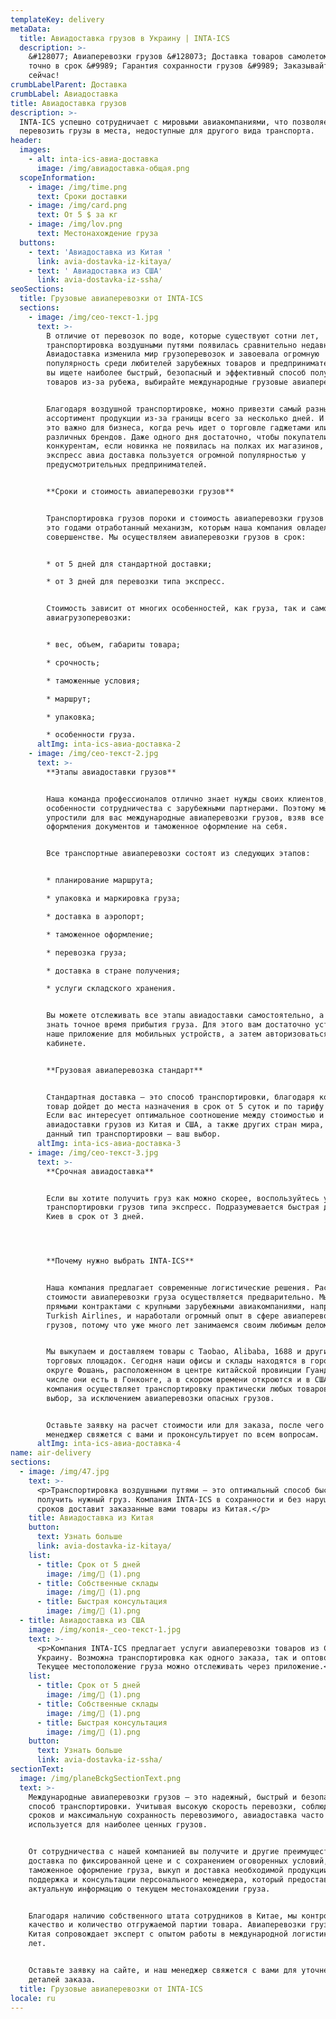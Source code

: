 ```yaml
---
templateKey: delivery
metaData:
  title: Авиадоставка грузов в Украину | INTA-ICS
  description: >-
    &#128077; Авиаперевозки грузов &#128073; Доставка товаров самолетом &#9992;
    точно в срок &#9989; Гарантия сохранности грузов &#9989; Заказывайте прямо
    сейчас!
crumbLabelParent: Доставка
crumbLabel: Авиадоставка
title: Авиадоставка грузов
description: >-
  INTA-ICS успешно сотрудничает с мировыми авиакомпаниями, что позволяет
  перевозить грузы в места, недоступные для другого вида транспорта.
header:
  images:
    - alt: inta-ics-авиа-доставка
      image: /img/авиадоставка-общая.png
  scopeInformation:
    - image: /img/time.png
      text: Сроки доставки
    - image: /img/card.png
      text: От 5 $ за кг
    - image: /img/lov.png
      text: Местонахождение груза
  buttons:
    - text: 'Авиадоставка из Китая '
      link: avia-dostavka-iz-kitaya/
    - text: ' Авиадоставка из США'
      link: avia-dostavka-iz-ssha/
seoSections:
  title: Грузовые авиаперевозки от INTA-ICS
  sections:
    - image: /img/сео-текст-1.jpg
      text: >-
        В отличие от перевозок по воде, которые существуют сотни лет,
        транспортировка воздушными путями появилась сравнительно недавно.
        Авиадоставка изменила мир грузоперевозок и завоевала огромную
        популярность среди любителей зарубежных товаров и предпринимателей. Если
        вы ищете наиболее быстрый, безопасный и эффективный способ получения
        товаров из-за рубежа, выбирайте международные грузовые авиаперевозки.


        Благодаря воздушной транспортировке, можно привезти самый разный
        ассортимент продукции из-за границы всего за несколько дней. И особенно
        это важно для бизнеса, когда речь идет о торговле гаджетами или одеждой
        различных брендов. Даже одного дня достаточно, чтобы покупатели ушли к
        конкурентам, если новинка не появилась на полках их магазинов, поэтому
        экспресс авиа доставка пользуется огромной популярностью у
        предусмотрительных предпринимателей.


        **Сроки и стоимость авиаперевозки грузов**


        Транспортировка грузов пороки и стоимость авиаперевозки грузов воздуху —
        это годами отработанный механизм, которым наша компания овладела в
        совершенстве. Мы осуществляем авиаперевозки грузов в срок:


        * от 5 дней для стандартной доставки;

        * от 3 дней для перевозки типа экспресс.


        Стоимость зависит от многих особенностей, как груза, так и самой
        авиагрузоперевозки:


        * вес, объем, габариты товара;

        * срочность;

        * таможенные условия;

        * маршрут;

        * упаковка;

        * особенности груза.
      altImg: inta-ics-авиа-доставка-2
    - image: /img/сео-текст-2.jpg
      text: >-
        **Этапы авиадоставки грузов**


        Наша команда профессионалов отлично знает нужды своих клиентов, а также
        особенности сотрудничества с зарубежными партнерами. Поэтому мы
        упростили для вас международные авиаперевозки грузов, взяв все сложности
        оформления документов и таможенное оформление на себя.


        Все транспортные авиаперевозки состоят из следующих этапов:


        * планирование маршрута;

        * упаковка и маркировка груза;

        * доставка в аэропорт;

        * таможенное оформление;

        * перевозка груза;

        * доставка в стране получения;

        * услуги складского хранения.


        Вы можете отслеживать все этапы авиадоставки самостоятельно, а также
        знать точное время прибытия груза. Для этого вам достаточно установить
        наше приложение для мобильных устройств, а затем авторизоваться в личном
        кабинете.


        **Грузовая авиаперевозка стандарт**


        Стандартная доставка — это способ транспортировки, благодаря которому
        товар дойдет до места назначения в срок от 5 суток и по тарифу от 5$/кг.
        Если вас интересует оптимальное соотношение между стоимостью и скоростью
        авиадоставки грузов из Китая и США, а также других стран мира, тогда
        данный тип транспортировки — ваш выбор.
      altImg: inta-ics-авиа-доставка-3
    - image: /img/сео-текст-3.jpg
      text: >-
        **Срочная авиадоставка**


        Если вы хотите получить груз как можно скорее, воспользуйтесь услугой
        транспортировки грузов типа экспресс. Подразумевается быстрая доставка в
        Киев в срок от 3 дней.




        **Почему нужно выбрать INTA-ICS**


        Наша компания предлагает современные логистические решения. Расчет
        стоимости авиаперевозки груза осуществляется предварительно. Мы владеем
        прямыми контрактами с крупными зарубежными авиакомпаниями, например,
        Turkish Airlines, и наработали огромный опыт в сфере авиаперевозок
        грузов, потому что уже много лет занимаемся своим любимым делом.


        Мы выкупаем и доставляем товары с Taobao, Alibaba, 1688 и других
        торговых площадок. Сегодня наши офисы и склады находятся в городском
        округе Фошань, расположенном в центре китайской провинции Гуандун. В том
        числе они есть в Гонконге, а в скором времени откроются и в США. Наша
        компания осуществляет транспортировку практически любых товаров на ваш
        выбор, за исключением авиаперевозки опасных грузов.


        Оставьте заявку на расчет стоимости или для заказа, после чего наш
        менеджер свяжется с вами и проконсультирует по всем вопросам.
      altImg: inta-ics-авиа-доставка-4
name: air-delivery
sections:
  - image: /img/47.jpg
    text: >-
      <p>Транспортировка воздушными путями — это оптимальный способ быстро
      получить нужный груз. Компания INTA-ICS в сохранности и без нарушения
      сроков доставит заказанные вами товары из Китая.</p>
    title: Авиадоставка из Китая
    button:
      text: Узнать больше
      link: avia-dostavka-iz-kitaya/
    list:
      - title: Срок от 5 дней
        image: /img/ (1).png
      - title: Собственные склады
        image: /img/ (1).png
      - title: Быстрая консультация
        image: /img/ (1).png
  - title: Авиадоставка из США
    image: /img/копія-_сео-текст-1.jpg
    text: >-
      <p>Компания INTA-ICS предлагает услуги авиаперевозки товаров из США в
      Украину. Возможна транспортировка как одного заказа, так и оптовой партии.
      Текущее местоположение груза можно отслеживать через приложение.</p>
    list:
      - title: Срок от 5 дней
        image: /img/ (1).png
      - title: Собственные склады
        image: /img/ (1).png
      - title: Быстрая консультация
        image: /img/ (1).png
    button:
      text: Узнать больше
      link: avia-dostavka-iz-ssha/
sectionText:
  image: /img/planeBckgSectionText.png
  text: >-
    Международные авиаперевозки грузов — это надежный, быстрый и безопасный
    способ транспортировки. Учитывая высокую скорость перевозки, соблюдение
    сроков и максимальную сохранность перевозимого, авиадоставка часто
    используется для наиболее ценных грузов.


    От сотрудничества с нашей компанией вы получите и другие преимущества:
    доставка по фиксированной цене и с сохранением оговоренных условий,
    таможенное оформление груза, выкуп и доставка необходимой продукции,
    поддержка и консультации персонального менеджера, который предоставит
    актуальную информацию о текущем местонахождении груза.


    Благодаря наличию собственного штата сотрудников в Китае, мы контролируем
    качество и количество отгружаемой партии товара. Авиаперевозки грузов из
    Китая сопровождает эксперт с опытом работы в международной логистике более 5
    лет.


    Оставьте заявку на сайте, и наш менеджер свяжется с вами для уточнения
    деталей заказа.
  title: Грузовые авиаперевозки от INTA-ICS
locale: ru
---
```


